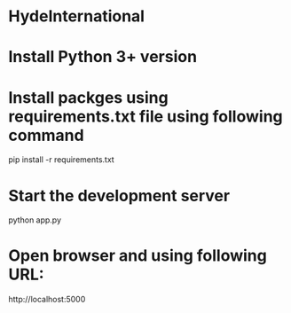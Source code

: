 # HydeInternational

# Install Python 3+ version

# Install packges using requirements.txt file using following command 

pip install -r requirements.txt

# Start the development server 

python app.py

# Open browser and using following URL:

http://localhost:5000